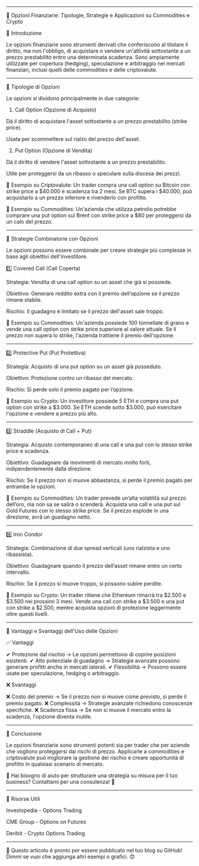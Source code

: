 

---

📌 Opzioni Finanziarie: Tipologie, Strategie e Applicazioni su Commodities e Crypto

📖 Introduzione

Le opzioni finanziarie sono strumenti derivati che conferiscono al titolare il diritto, ma non l'obbligo, di acquistare o vendere un'attività sottostante a un prezzo prestabilito entro una determinata scadenza.
Sono ampiamente utilizzate per copertura (hedging), speculazione e arbitraggio nei mercati finanziari, inclusi quelli delle commodities e delle criptovalute.


---

🔹 Tipologie di Opzioni

Le opzioni si dividono principalmente in due categorie:

1. Call Option (Opzione di Acquisto)

Dà il diritto di acquistare l'asset sottostante a un prezzo prestabilito (strike price).

Usata per scommettere sul rialzo del prezzo dell'asset.



2. Put Option (Opzione di Vendita)

Dà il diritto di vendere l'asset sottostante a un prezzo prestabilito.

Utile per proteggersi da un ribasso o speculare sulla discesa dei prezzi.




📌 Esempio su Criptovalute:
Un trader compra una call option su Bitcoin con strike price a $40.000 e scadenza tra 2 mesi. Se BTC supera i $40.000, può acquistarlo a un prezzo inferiore e rivenderlo con profitto.

📌 Esempio su Commodities:
Un'azienda che utilizza petrolio potrebbe comprare una put option sul Brent con strike price a $80 per proteggersi da un calo del prezzo.


---

🔹 Strategie Combinatorie con Opzioni

Le opzioni possono essere combinate per creare strategie più complesse in base agli obiettivi dell'investitore.

1️⃣ Covered Call (Call Coperta)

Strategia: Vendita di una call option su un asset che già si possiede.

Obiettivo: Generare reddito extra con il premio dell’opzione se il prezzo rimane stabile.

Rischio: Il guadagno è limitato se il prezzo dell'asset sale troppo.


📌 Esempio su Commodities:
Un'azienda possiede 100 tonnellate di grano e vende una call option con strike price superiore al valore attuale. Se il prezzo non supera lo strike, l'azienda trattiene il premio dell'opzione.


---

2️⃣ Protective Put (Put Protettiva)

Strategia: Acquisto di una put option su un asset già posseduto.

Obiettivo: Protezione contro un ribasso del mercato.

Rischio: Si perde solo il premio pagato per l’opzione.


📌 Esempio su Crypto:
Un investitore possiede 5 ETH e compra una put option con strike a $3.000. Se ETH scende sotto $3.000, può esercitare l'opzione e vendere a prezzo più alto.


---

3️⃣ Straddle (Acquisto di Call + Put)

Strategia: Acquisto contemporaneo di una call e una put con lo stesso strike price e scadenza.

Obiettivo: Guadagnare da movimenti di mercato molto forti, indipendentemente dalla direzione.

Rischio: Se il prezzo non si muove abbastanza, si perde il premio pagato per entrambe le opzioni.


📌 Esempio su Commodities:
Un trader prevede un’alta volatilità sul prezzo dell’oro, ma non sa se salirà o scenderà. Acquista una call e una put sul Gold Futures con lo stesso strike price. Se il prezzo esplode in una direzione, avrà un guadagno netto.


---

4️⃣ Iron Condor

Strategia: Combinazione di due spread verticali (uno rialzista e uno ribassista).

Obiettivo: Guadagnare quando il prezzo dell’asset rimane entro un certo intervallo.

Rischio: Se il prezzo si muove troppo, si possono subire perdite.


📌 Esempio su Crypto:
Un trader ritiene che Ethereum rimarrà tra $2.500 e $3.500 nei prossimi 3 mesi. Vende una call con strike a $3.500 e una put con strike a $2.500, mentre acquista opzioni di protezione leggermente oltre questi livelli.


---

🔹 Vantaggi e Svantaggi dell'Uso delle Opzioni

✅ Vantaggi

✔ Protezione dal rischio → Le opzioni permettono di coprire posizioni esistenti.
✔ Alto potenziale di guadagno → Strategie avanzate possono generare profitti anche in mercati laterali.
✔ Flessibilità → Possono essere usate per speculazione, hedging o arbitraggio.

❌ Svantaggi

❌ Costo del premio → Se il prezzo non si muove come previsto, si perde il premio pagato.
❌ Complessità → Strategie avanzate richiedono conoscenze specifiche.
❌ Scadenza fissa → Se non si muove il mercato entro la scadenza, l'opzione diventa inutile.


---

🎯 Conclusione

Le opzioni finanziarie sono strumenti potenti sia per trader che per aziende che vogliono proteggersi dai rischi di prezzo. Applicarle a commodities e criptovalute può migliorare la gestione del rischio e creare opportunità di profitto in qualsiasi scenario di mercato.

📌 Hai bisogno di aiuto per strutturare una strategia su misura per il tuo business? Contattami per una consulenza! 🚀


---

🔗 Risorse Utili

Investopedia - Options Trading

CME Group - Options on Futures

Deribit - Crypto Options Trading



---

🚀 Questo articolo è pronto per essere pubblicato nel tuo blog su GitHub! Dimmi se vuoi che aggiunga altri esempi o grafici. 😊

